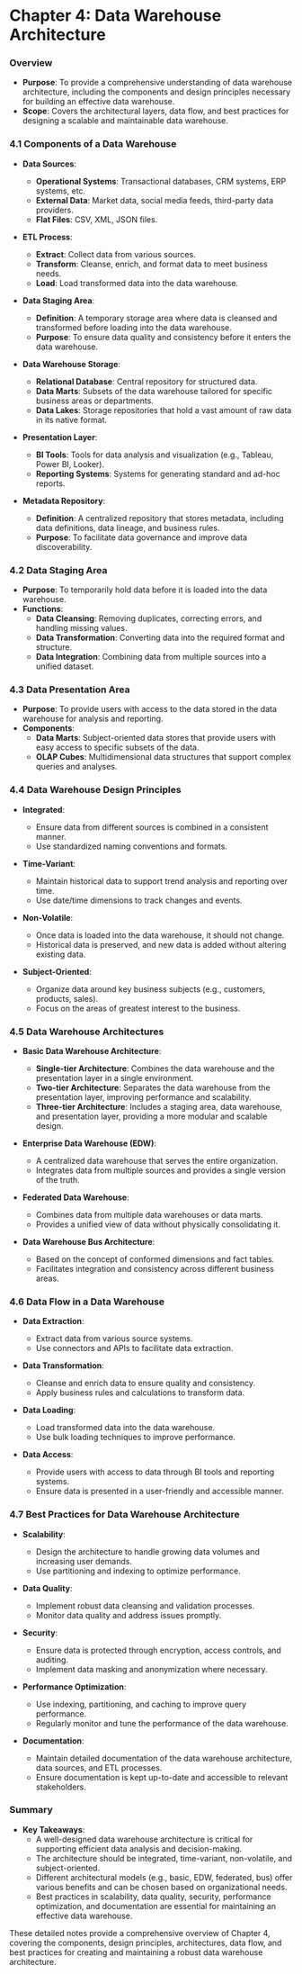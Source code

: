 # Chapter 4: Data Warehouse Architecture

### Overview
- **Purpose**: To provide a comprehensive understanding of data warehouse architecture, including the components and design principles necessary for building an effective data warehouse.
- **Scope**: Covers the architectural layers, data flow, and best practices for designing a scalable and maintainable data warehouse.

### 4.1 Components of a Data Warehouse
- **Data Sources**:
  - **Operational Systems**: Transactional databases, CRM systems, ERP systems, etc.
  - **External Data**: Market data, social media feeds, third-party data providers.
  - **Flat Files**: CSV, XML, JSON files.

- **ETL Process**:
  - **Extract**: Collect data from various sources.
  - **Transform**: Cleanse, enrich, and format data to meet business needs.
  - **Load**: Load transformed data into the data warehouse.

- **Data Staging Area**:
  - **Definition**: A temporary storage area where data is cleansed and transformed before loading into the data warehouse.
  - **Purpose**: To ensure data quality and consistency before it enters the data warehouse.

- **Data Warehouse Storage**:
  - **Relational Database**: Central repository for structured data.
  - **Data Marts**: Subsets of the data warehouse tailored for specific business areas or departments.
  - **Data Lakes**: Storage repositories that hold a vast amount of raw data in its native format.

- **Presentation Layer**:
  - **BI Tools**: Tools for data analysis and visualization (e.g., Tableau, Power BI, Looker).
  - **Reporting Systems**: Systems for generating standard and ad-hoc reports.

- **Metadata Repository**:
  - **Definition**: A centralized repository that stores metadata, including data definitions, data lineage, and business rules.
  - **Purpose**: To facilitate data governance and improve data discoverability.

### 4.2 Data Staging Area
- **Purpose**: To temporarily hold data before it is loaded into the data warehouse.
- **Functions**:
  - **Data Cleansing**: Removing duplicates, correcting errors, and handling missing values.
  - **Data Transformation**: Converting data into the required format and structure.
  - **Data Integration**: Combining data from multiple sources into a unified dataset.

### 4.3 Data Presentation Area
- **Purpose**: To provide users with access to the data stored in the data warehouse for analysis and reporting.
- **Components**:
  - **Data Marts**: Subject-oriented data stores that provide users with easy access to specific subsets of the data.
  - **OLAP Cubes**: Multidimensional data structures that support complex queries and analyses.

### 4.4 Data Warehouse Design Principles
- **Integrated**:
  - Ensure data from different sources is combined in a consistent manner.
  - Use standardized naming conventions and formats.

- **Time-Variant**:
  - Maintain historical data to support trend analysis and reporting over time.
  - Use date/time dimensions to track changes and events.

- **Non-Volatile**:
  - Once data is loaded into the data warehouse, it should not change.
  - Historical data is preserved, and new data is added without altering existing data.

- **Subject-Oriented**:
  - Organize data around key business subjects (e.g., customers, products, sales).
  - Focus on the areas of greatest interest to the business.

### 4.5 Data Warehouse Architectures
- **Basic Data Warehouse Architecture**:
  - **Single-tier Architecture**: Combines the data warehouse and the presentation layer in a single environment.
  - **Two-tier Architecture**: Separates the data warehouse from the presentation layer, improving performance and scalability.
  - **Three-tier Architecture**: Includes a staging area, data warehouse, and presentation layer, providing a more modular and scalable design.

- **Enterprise Data Warehouse (EDW)**:
  - A centralized data warehouse that serves the entire organization.
  - Integrates data from multiple sources and provides a single version of the truth.

- **Federated Data Warehouse**:
  - Combines data from multiple data warehouses or data marts.
  - Provides a unified view of data without physically consolidating it.

- **Data Warehouse Bus Architecture**:
  - Based on the concept of conformed dimensions and fact tables.
  - Facilitates integration and consistency across different business areas.

### 4.6 Data Flow in a Data Warehouse
- **Data Extraction**:
  - Extract data from various source systems.
  - Use connectors and APIs to facilitate data extraction.

- **Data Transformation**:
  - Cleanse and enrich data to ensure quality and consistency.
  - Apply business rules and calculations to transform data.

- **Data Loading**:
  - Load transformed data into the data warehouse.
  - Use bulk loading techniques to improve performance.

- **Data Access**:
  - Provide users with access to data through BI tools and reporting systems.
  - Ensure data is presented in a user-friendly and accessible manner.

### 4.7 Best Practices for Data Warehouse Architecture
- **Scalability**:
  - Design the architecture to handle growing data volumes and increasing user demands.
  - Use partitioning and indexing to optimize performance.

- **Data Quality**:
  - Implement robust data cleansing and validation processes.
  - Monitor data quality and address issues promptly.

- **Security**:
  - Ensure data is protected through encryption, access controls, and auditing.
  - Implement data masking and anonymization where necessary.

- **Performance Optimization**:
  - Use indexing, partitioning, and caching to improve query performance.
  - Regularly monitor and tune the performance of the data warehouse.

- **Documentation**:
  - Maintain detailed documentation of the data warehouse architecture, data sources, and ETL processes.
  - Ensure documentation is kept up-to-date and accessible to relevant stakeholders.

### Summary
- **Key Takeaways**:
  - A well-designed data warehouse architecture is critical for supporting efficient data analysis and decision-making.
  - The architecture should be integrated, time-variant, non-volatile, and subject-oriented.
  - Different architectural models (e.g., basic, EDW, federated, bus) offer various benefits and can be chosen based on organizational needs.
  - Best practices in scalability, data quality, security, performance optimization, and documentation are essential for maintaining an effective data warehouse.

These detailed notes provide a comprehensive overview of Chapter 4, covering the components, design principles, architectures, data flow, and best practices for creating and maintaining a robust data warehouse architecture.